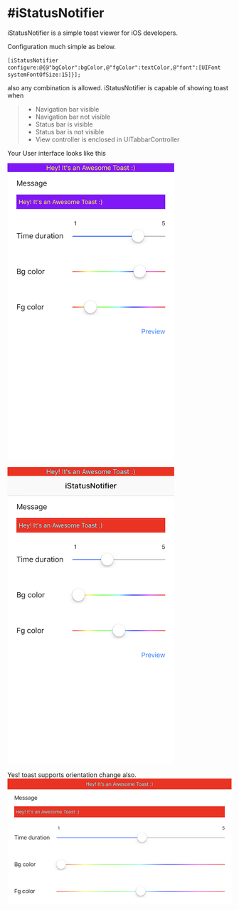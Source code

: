 #iStatusNotifier
===================
iStatusNotifier is a simple toast viewer for iOS developers.

Configuration much simple as below.
```
[iStatusNotifier configure:@{@"bgColor":bgColor,@"fgColor":textColor,@"font":[UIFont systemFontOfSize:15]}];
```
also any combination is allowed.
iStatusNotifier is capable of showing toast when
>- Navigation bar visible
>- Navigation bar not visible
>- Status bar is visible
>- Status bar is not visible
>- View controller is enclosed in UITabbarController


Your User interface looks like this

![alt text](https://github.com/rajesht1989/PublicAssets/raw/master/iStatusNotifier/IMG_8192.PNG)


![alt text](https://github.com/rajesht1989/PublicAssets/raw/master/iStatusNotifier/IMG_8197.PNG)

Yes! toast supports orientation change also.
![alt text](https://github.com/rajesht1989/PublicAssets/raw/master/iStatusNotifier/IMG_8198.PNG)


